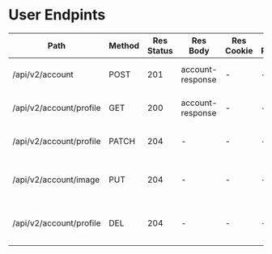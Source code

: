 # User Endpints

| Path                    | Method | Res Status | Res Body         | Res Cookie | Req Param | Req Body                     | Comments                          |
| ----------------------- | ------ | ---------- | ---------------- | ---------- | --------- | ---------------------------- | --------------------------------- |
| /api/v2/account         | POST   | 201        | account-response | -          | -         | account-creation-request     |                                   |
| /api/v2/account/profile | GET    | 200        | account-response | -          | -         | -                            | Get current authenticated user    |
| /api/v2/account/profile | PATCH  | 204        | -                | -          | -         | account-update-request       |                                   |
| /api/v2/account/image   | PUT    | 204        | -                | -          | -         | account-image-update-request |                                   |
| /api/v2/account/profile | DEL    | 204        | -                | -          | -         | -                            | Delete current authenticated user |
